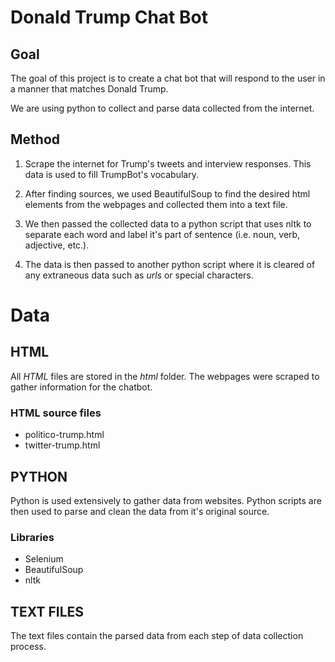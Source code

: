 Donald Trump Chat Bot
=====================
Goal
----
The goal of this project is to create a chat bot
that will respond to the user in a manner that matches
Donald Trump.

We are using python to collect and parse data collected
from the internet.

Method
------
1. Scrape the internet for Trump's tweets and interview
responses. This data is used to fill TrumpBot's vocabulary.

2. After finding sources, we used BeautifulSoup to find the
desired html elements from the webpages and collected them
into a text file.

3. We then passed the collected data to a python script that
uses nltk to separate each word and label it's part of 
sentence (i.e. noun, verb, adjective, etc.).

4. The data is then passed to another python script where it
is cleared of any extraneous data such as *urls* or special
characters.

Data
====
HTML
----
All *HTML* files are stored in the *html* folder. 
The webpages were scraped to gather information for
the chatbot.

### HTML source files
- politico-trump.html
- twitter-trump.html

PYTHON
------
Python is used extensively to gather data from websites.
Python scripts are then used to parse and clean the data
from it's original source.

### Libraries
- Selenium
- BeautifulSoup
- nltk

TEXT FILES
----------
The text files contain the parsed data from
each step of data collection process.
